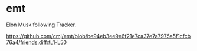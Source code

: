 # emt
Elon Musk following Tracker.

https://github.com/cmj/emt/blob/be94eb3ee9e6f21e7ca37e7a7975a5f1cfcb76a4/friends.diff#L1-L50

